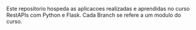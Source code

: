Este repositorio hospeda as aplicacoes realizadas e aprendidas no curso RestAPIs com Python e Flask. Cada Branch se refere a um modulo do curso.
